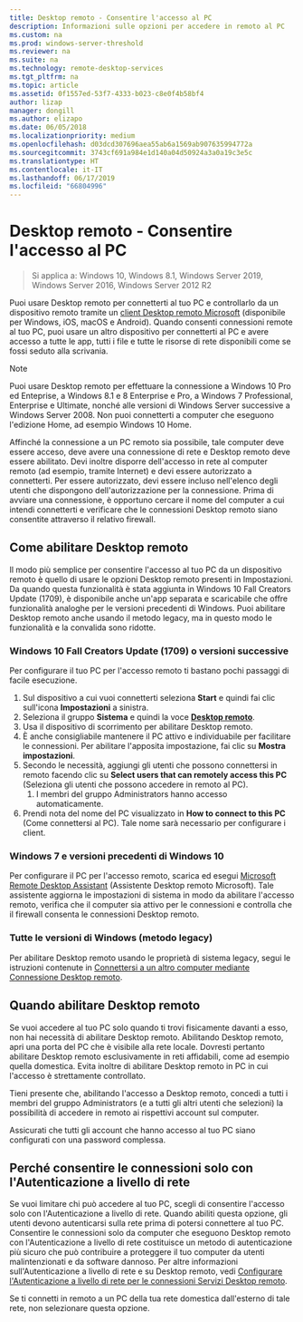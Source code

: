 ```yaml
---
title: Desktop remoto - Consentire l'accesso al PC
description: Informazioni sulle opzioni per accedere in remoto al PC
ms.custom: na
ms.prod: windows-server-threshold
ms.reviewer: na
ms.suite: na
ms.technology: remote-desktop-services
ms.tgt_pltfrm: na
ms.topic: article
ms.assetid: 0f1557ed-53f7-4333-b023-c8e0f4b58bf4
author: lizap
manager: dongill
ms.author: elizapo
ms.date: 06/05/2018
ms.localizationpriority: medium
ms.openlocfilehash: d03dcd307696aea55ab6a1569ab907635994772a
ms.sourcegitcommit: 3743cf691a984e1d140a04d50924a3a0a19c3e5c
ms.translationtype: HT
ms.contentlocale: it-IT
ms.lasthandoff: 06/17/2019
ms.locfileid: "66804996"
---
```

# <a name="remote-desktop---allow-access-to-your-pc"></a>Desktop remoto - Consentire l'accesso al PC

>Si applica a: Windows 10, Windows 8.1, Windows Server 2019, Windows Server 2016, Windows Server 2012 R2

Puoi usare Desktop remoto per connetterti al tuo PC e controllarlo da un dispositivo remoto tramite un [client Desktop remoto Microsoft](remote-desktop-clients.md) (disponibile per Windows, iOS, macOS e Android). Quando consenti connessioni remote al tuo PC, puoi usare un altro dispositivo per connetterti al PC e avere accesso a tutte le app, tutti i file e tutte le risorse di rete disponibili come se fossi seduto alla scrivania.  

> [!NOTE]
> Puoi usare Desktop remoto per effettuare la connessione a Windows 10 Pro ed Enteprise, a Windows 8.1 e 8 Enterprise e Pro, a Windows 7 Professional, Enterprise e Ultimate, nonché alle versioni di Windows Server successive a Windows Server 2008. Non puoi connetterti a computer che eseguono l'edizione Home, ad esempio Windows 10 Home. 

Affinché la connessione a un PC remoto sia possibile, tale computer deve essere acceso, deve avere una connessione di rete e Desktop remoto deve essere abilitato. Devi inoltre disporre dell'accesso in rete al computer remoto (ad esempio, tramite Internet) e devi essere autorizzato a connetterti. Per essere autorizzato, devi essere incluso nell'elenco degli utenti che dispongono dell'autorizzazione per la connessione. Prima di avviare una connessione, è opportuno cercare il nome del computer a cui intendi connetterti e verificare che le connessioni Desktop remoto siano consentite attraverso il relativo firewall.

## <a name="how-to-enable-remote-desktop"></a>Come abilitare Desktop remoto

Il modo più semplice per consentire l'accesso al tuo PC da un dispositivo remoto è quello di usare le opzioni Desktop remoto presenti in Impostazioni. Da quando questa funzionalità è stata aggiunta in Windows 10 Fall Creators Update (1709), è disponibile anche un'app separata e scaricabile che offre funzionalità analoghe per le versioni precedenti di Windows. Puoi abilitare Desktop remoto anche usando il metodo legacy, ma in questo modo le funzionalità e la convalida sono ridotte.

### <a name="windows-10-fall-creator-update-1709-or-later"></a>Windows 10 Fall Creators Update (1709) o versioni successive

Per configurare il tuo PC per l'accesso remoto ti bastano pochi passaggi di facile esecuzione.
1. Sul dispositivo a cui vuoi connetterti seleziona **Start** e quindi fai clic sull'icona **Impostazioni** a sinistra.
2. Seleziona il gruppo **Sistema** e quindi la voce [**Desktop remoto**](ms-settings:remotedesktop).
3. Usa il dispositivo di scorrimento per abilitare Desktop remoto.
4. È anche consigliabile mantenere il PC attivo e individuabile per facilitare le connessioni. Per abilitare l'apposita impostazione, fai clic su **Mostra impostazioni**.
5. Secondo le necessità, aggiungi gli utenti che possono connettersi in remoto facendo clic su **Select users that can remotely access this PC** (Seleziona gli utenti che possono accedere in remoto al PC).
   1. I membri del gruppo Administrators hanno accesso automaticamente.
6. Prendi nota del nome del PC visualizzato in **How to connect to this PC** (Come connettersi al PC). Tale nome sarà necessario per configurare i client.

### <a name="windows-7-and-early-version-of-windows-10"></a>Windows 7 e versioni precedenti di Windows 10

Per configurare il PC per l'accesso remoto, scarica ed esegui [Microsoft Remote Desktop Assistant](https://www.microsoft.com/download/details.aspx?id=50042) (Assistente Desktop remoto Microsoft). Tale assistente aggiorna le impostazioni di sistema in modo da abilitare l'accesso remoto, verifica che il computer sia attivo per le connessioni e controlla che il firewall consenta le connessioni Desktop remoto. 

### <a name="all-versions-of-windows-legacy-method"></a>Tutte le versioni di Windows (metodo legacy)

Per abilitare Desktop remoto usando le proprietà di sistema legacy, segui le istruzioni contenute in [Connettersi a un altro computer mediante Connessione Desktop remoto](https://windows.microsoft.com/windows/remote-desktop-connection-faq).

## <a name="should-i-enable-remote-desktop"></a>Quando abilitare Desktop remoto

Se vuoi accedere al tuo PC solo quando ti trovi fisicamente davanti a esso, non hai necessità di abilitare Desktop remoto. Abilitando Desktop remoto, apri una porta del PC che è visibile alla rete locale. Dovresti pertanto abilitare Desktop remoto esclusivamente in reti affidabili, come ad esempio quella domestica. Evita inoltre di abilitare Desktop remoto in PC in cui l'accesso è strettamente controllato.

Tieni presente che, abilitando l'accesso a Desktop remoto, concedi a tutti i membri del gruppo Administrators (e a tutti gli altri utenti che selezioni) la possibilità di accedere in remoto ai rispettivi account sul computer.

Assicurati che tutti gli account che hanno accesso al tuo PC siano configurati con una password complessa.

## <a name="why-allow-connections-only-with-network-level-authentication"></a>Perché consentire le connessioni solo con l'Autenticazione a livello di rete 

Se vuoi limitare chi può accedere al tuo PC, scegli di consentire l'accesso solo con l'Autenticazione a livello di rete. Quando abiliti questa opzione, gli utenti devono autenticarsi sulla rete prima di potersi connettere al tuo PC. Consentire le connessioni solo da computer che eseguono Desktop remoto con l'Autenticazione a livello di rete costituisce un metodo di autenticazione più sicuro che può contribuire a proteggere il tuo computer da utenti malintenzionati e da software dannoso. Per altre informazioni sull'Autenticazione a livello di rete e su Desktop remoto, vedi [Configurare l'Autenticazione a livello di rete per le connessioni Servizi Desktop remoto](https://technet.microsoft.com/library/cc732713(v=ws.11).aspx).

Se ti connetti in remoto a un PC della tua rete domestica dall'esterno di tale rete, non selezionare questa opzione.
